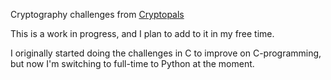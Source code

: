 Cryptography challenges from [Cryptopals](https://cryptopals.com/)

This is a work in progress, and I plan to add to it in my free time.

I originally started doing the challenges in C to improve on C-programming, but now I'm switching to full-time to Python at the moment.
